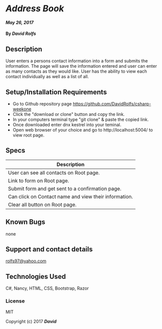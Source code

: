 # _Address Book_

#### _May 26, 2017_

#### By _**David Rolfs**_

## Description

User enters a persons contact information into a form and submits the information. The page will save the information entered and user can enter as many contacts as they would like. User has the ability to view each contact individually as well as a list of all.


## Setup/Installation Requirements

* Go to Github repository page https://github.com/DavidRolfs/csharp-weekone
* Click the "download or clone" button and copy the link.
* In your computers terminal type "git clone" & paste the copied link.
* Once downloaded enter dnx kestrel into your teminal.
* Open web browser of your choice and go to http://localhost:5004/ to view root page.

## Specs
| Description |
|-------------|
| User can see all contacts on Root page. |
| Link to form on Root page. |
| Submit form and get sent to a confirmation page. |
| Can click on Contact name and view their information. |
| Clear all button on Root page. |

## Known Bugs
none

## Support and contact details

rolfs97@yahoo.com

## Technologies Used

C#, Nancy, HTML, CSS, Bootstrap, Razor
### License

MIT

Copyright (c) 2017 **_David_**
